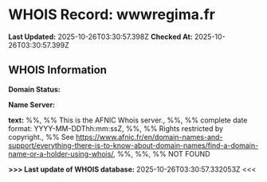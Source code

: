 # WHOIS Record: wwwregima.fr

**Last Updated:** 2025-10-26T03:30:57.398Z
**Checked At:** 2025-10-26T03:30:57.399Z

## WHOIS Information

**Domain Status:** 

**Name Server:** 

**text:** %%, %% This is the AFNIC Whois server., %%, %% complete date format: YYYY-MM-DDThh:mm:ssZ, %%, %% Rights restricted by copyright., %% See https://www.afnic.fr/en/domain-names-and-support/everything-there-is-to-know-about-domain-names/find-a-domain-name-or-a-holder-using-whois/, %%, %%, %% NOT FOUND

**>>> Last update of WHOIS database:** 2025-10-26T03:30:57.332053Z <<<

